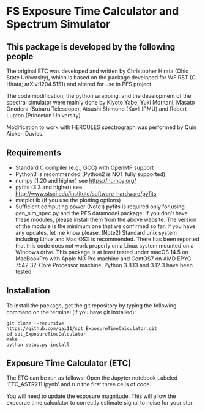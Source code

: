 FS Exposure Time Calculator and Spectrum Simulator 
============================================================

This package is developed by the following people
---------------------------------
The original ETC was developed and written by Christopher Hirata (Ohio State University), which is based on the package developed for WFIRST (C. Hirata; arXiv:1204.5151) and altered for use in PFS project.

The code modification, the python wrapping, and the development of the spectral simulator were mainly done by Kiyoto Yabe, Yuki Moritani, Masato Onodera (Subaru Telescope), Atsushi Shimono (Kavli IPMU) and Robert Lupton (Princeton University).

Modification to work with HERCULES spectrograph was performed by Quin Aicken Davies.

Requirements
------------
* Standard C compiler (e.g., GCC) with OpenMP support
* Python3 is recommended (Python2 is NOT fully supported)
* numpy   (1.20 and higher)  see https://numpy.org/
* pyfits  (3.3 and higher)  see http://www.stsci.edu/institute/software_hardware/pyfits
* matplotlib (if you use the plotting options)
* Sufficient computing power
 (Note1) pyfits is required only for using gen_sim_spec.py and the PFS datamodel package. If you don't have these modules, please install them from the above website. The version of the module is the minimum one that we confirmed so far. If you have any updates, let me know please.
 (Note2) Standard unix system including Linux and Mac OSX is recommended. There has been reported that this code does not work properly on a Linux system mounted on a Windows drive. This package is at least tested under macOS 14.5 on MacBookPro with Apple M3 Pro machine and CentOS7 on AMD EPYC 7542 32-Core Processor machine. Python 3.8.13 and 3.12.3 have been tested.

Installation
------------
To install the package, get the git repository by typing the following command on the terminal (if you have git installed):
  
    git clone --recursive https://github.com/qai11/spt_ExposureTimeCalculator.git
    cd spt_ExposureTimeCalculator
    make
    python setup.py install

Exposure Time Calculator (ETC)
------------------------------
The ETC can be run as follows: Open the Jupyter notebook Labeled 'ETC_ASTR211.ipynb' and run the first three cells of code. 

You will need to update the exposure magnitude. This will allow the exposrue time calculator to correctly estimate signal to noise for your star.
